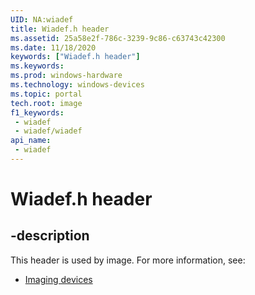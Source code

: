 ```yaml
---
UID: NA:wiadef
title: Wiadef.h header
ms.assetid: 25a58e2f-786c-3239-9c86-c63743c42300
ms.date: 11/18/2020
keywords: ["Wiadef.h header"]
ms.keywords: 
ms.prod: windows-hardware
ms.technology: windows-devices
ms.topic: portal
tech.root: image
f1_keywords:
 - wiadef
 - wiadef/wiadef
api_name:
 - wiadef
---
```


# Wiadef.h header


## -description

This header is used by image. For more information, see:

- [Imaging devices](../_image/index.md)<br><br>

